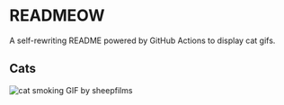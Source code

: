 # READMEOW

A self-rewriting README powered by GitHub Actions to display cat gifs.

## Cats

![cat smoking GIF by sheepfilms](https://media3.giphy.com/media/l0ExdMHUDKteztyfe/200.gif?cid=9acd02da35uoxkebjisbc8f8b2ok6bbzg2fnsdajkmeikrtm&ep=v1_gifs_search&rid=200.gif&ct=g)
